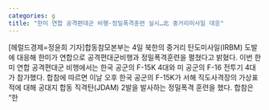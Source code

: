 ```yaml
---
categories: g
title: "한미 연합 공격편대군 비행·정밀폭격훈련 실시…北 중거리미사일 대응"
---
```

[헤럴드경제=정윤희 기자]합동참모본부는 4일 북한의 중거리 탄도미사일(IRBM) 도발에 대응해 한미가 연합으로 공격편대군비행과 정밀폭격훈련을 펼쳤다고 밝혔다. 이번 한미 연합 공격편대군 비행에서는 한국 공군의 F-15K 4대와 미 공군의 F-16 전투기 4대가 참가했다. 합참에 따르면 이날 오후 한국 공군의 F-15K가 서해 직도사격장의 가상표적에 대해 공대지 합동 직격탄(JDAM) 2발을 발사하는 정밀폭격 훈련을 했다. 합참은 &ldquo;한